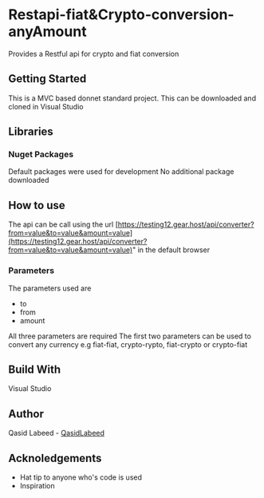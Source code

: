 # Restapi-fiat&Crypto-conversion-anyAmount
Provides a Restful api for crypto and fiat conversion

## Getting Started
This is a MVC based donnet standard project. This can be downloaded and cloned in Visual Studio

## Libraries

### Nuget Packages

Default packages were used for development
No additional package downloaded

## How to use
The api can be call using the url [https://testing12.gear.host/api/converter?from=value&to=value&amount=value](https://testing12.gear.host/api/converter?from=value&to=value&amount=value)"
in the default browser

### Parameters
The parameters used are
- to 
- from
- amount

All three parameters are required
The first two parameters can be used to convert any currency e.g fiat-fiat, crypto-rypto, fiat-crypto or crypto-fiat

## Build With
Visual Studio

## Author
Qasid Labeed - [QasidLabeed](https://github.com/QasidLabeed)

## Acknoledgements
- Hat tip to anyone who's code is used
- Inspiration


